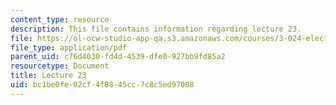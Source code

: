 ```yaml
---
content_type: resource
description: This file contains information regarding lecture 23.
file: https://ol-ocw-studio-app-qa.s3.amazonaws.com/courses/3-024-electronic-optical-and-magnetic-properties-of-materials-spring-2013/bc1be0fe02cf4f8845cc7c8c5ed97008_MIT3_024S13_2012lec23.pdf
file_type: application/pdf
parent_uid: c76d4030-fd4d-4539-dfe0-927bb9fd85a2
resourcetype: Document
title: Lecture 23
uid: bc1be0fe-02cf-4f88-45cc-7c8c5ed97008
---
```

